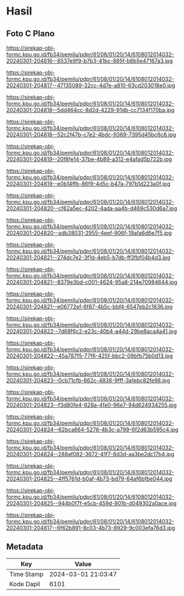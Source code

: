 # Hasil

## Foto C Plano

https://sirekap-obj-formc.kpu.go.id/fb34/pemilu/pdpr/61/08/01/20/14/6108012014032-20240301-204816--8537e9f9-b7b3-41bc-885f-b6b5e47167a3.jpg

https://sirekap-obj-formc.kpu.go.id/fb34/pemilu/pdpr/61/08/01/20/14/6108012014032-20240301-204817--47135089-32cc-4d7e-a810-63cd203018e0.jpg

https://sirekap-obj-formc.kpu.go.id/fb34/pemilu/pdpr/61/08/01/20/14/6108012014032-20240301-204818--5dd464cc-8d2d-4229-91db-cc7134f170ba.jpg

https://sirekap-obj-formc.kpu.go.id/fb34/pemilu/pdpr/61/08/01/20/14/6108012014032-20240301-204818--52c2f47b-c7e2-4bdc-9369-7395d45bc6c8.jpg

https://sirekap-obj-formc.kpu.go.id/fb34/pemilu/pdpr/61/08/01/20/14/6108012014032-20240301-204819--20f8fe14-37be-4b89-a312-e4afad5b722b.jpg

https://sirekap-obj-formc.kpu.go.id/fb34/pemilu/pdpr/61/08/01/20/14/6108012014032-20240301-204819--e0b14ffb-86f9-4d5c-b47a-797b1d223a0f.jpg

https://sirekap-obj-formc.kpu.go.id/fb34/pemilu/pdpr/61/08/01/20/14/6108012014032-20240301-204820--cf62a5ec-4202-4ada-aa4b-d469c530d6a7.jpg

https://sirekap-obj-formc.kpu.go.id/fb34/pemilu/pdpr/61/08/01/20/14/6108012014032-20240301-204820--adb38031-2955-4eef-906f-19afa6d6e7f5.jpg

https://sirekap-obj-formc.kpu.go.id/fb34/pemilu/pdpr/61/08/01/20/14/6108012014032-20240301-204821--274dc7e2-3f1d-4eb5-b7db-ff3fbf04b4d3.jpg

https://sirekap-obj-formc.kpu.go.id/fb34/pemilu/pdpr/61/08/01/20/14/6108012014032-20240301-204821--8379e3bd-c001-4624-95a8-214e70984644.jpg

https://sirekap-obj-formc.kpu.go.id/fb34/pemilu/pdpr/61/08/01/20/14/6108012014032-20240301-204821--e06772ef-6f87-4b5c-bbf4-6547eb2c1636.jpg

https://sirekap-obj-formc.kpu.go.id/fb34/pemilu/pdpr/61/08/01/20/14/6108012014032-20240301-204822--7d68f6c2-e23c-40b4-a44d-29be8aca4a41.jpg

https://sirekap-obj-formc.kpu.go.id/fb34/pemilu/pdpr/61/08/01/20/14/6108012014032-20240301-204822--45a787f5-77f6-425f-bbc2-09bfb75b0d13.jpg

https://sirekap-obj-formc.kpu.go.id/fb34/pemilu/pdpr/61/08/01/20/14/6108012014032-20240301-204823--0cb71cfb-662c-4836-9fff-3a1ebc82fe98.jpg

https://sirekap-obj-formc.kpu.go.id/fb34/pemilu/pdpr/61/08/01/20/14/6108012014032-20240301-204823--f3d80fe4-628a-4fe0-96e7-94d624934255.jpg

https://sirekap-obj-formc.kpu.go.id/fb34/pemilu/pdpr/61/08/01/20/14/6108012014032-20240301-204824--62bca664-5276-4b3c-a799-6f2d63b595c4.jpg

https://sirekap-obj-formc.kpu.go.id/fb34/pemilu/pdpr/61/08/01/20/14/6108012014032-20240301-204824--288af082-3672-41f7-8d3d-aa3be2dc17b4.jpg

https://sirekap-obj-formc.kpu.go.id/fb34/pemilu/pdpr/61/08/01/20/14/6108012014032-20240301-204825--4ff5761d-b0af-4b73-bd79-64af6bfbe044.jpg

https://sirekap-obj-formc.kpu.go.id/fb34/pemilu/pdpr/61/08/01/20/14/6108012014032-20240301-204825--944b0f7f-e5cb-459d-901b-d049302a0ace.jpg

https://sirekap-obj-formc.kpu.go.id/fb34/pemilu/pdpr/61/08/01/20/14/6108012014032-20240301-204817--6f62b891-8c03-4b73-8929-9c003efa76d3.jpg


## Metadata

| Key        | Value               |
| ---------- | ------------------- |
| Time Stamp | 2024-03-01 21:03:47 |
| Kode Dapil | 6101                |



